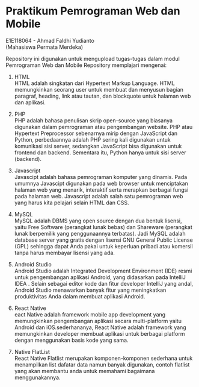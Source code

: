 # Praktikum Pemrograman Web dan Mobile
E1E118064 - Ahmad Faldhi Yudianto 
<br>(Mahasiswa Permata Merdeka)

Repository ini digunakan untuk mengupload tugas-tugas dalam modul Pemrograman Web dan Mobile
Repository memplajari mengenai:
1. HTML<br>
HTML adalah singkatan dari Hypertext Markup Language. HTML memungkinkan seorang user untuk membuat dan menyusun bagian paragraf, heading, link atau tautan, dan blockquote untuk halaman web dan aplikasi.

2. PHP<br>
PHP adalah bahasa penulisan skrip open-source yang biasanya digunakan dalam pemrograman atau pengembangan website. PHP atau Hypertext Preprocessor sebenarnya mirip dengan JavaScript dan Python, perbedaannya adalah PHP sering kali digunakan untuk komunikasi sisi server, sedangkan JavaScript bisa digunakan untuk frontend dan backend. Sementara itu, Python hanya untuk sisi server (backend).

3. Javascript<br>
Javascipt adalah bahasa pemrograman komputer yang dinamis. Pada umumnya Javascipt digunakan pada web browser untuk menciptakan halaman web yang menarik, interaktif serta merapkan berbagai fungsi pada halaman web. Javascript adalah salah satu pemrograman web yang harus kita pelajari selain HTML dan CSS.

4. MySQL<br>
MySQL adalah DBMS yang open source dengan dua bentuk lisensi, yaitu Free Software (perangkat lunak bebas) dan Shareware (perangkat lunak berpemilik yang penggunaannya terbatas). Jadi MySQL adalah database server yang gratis dengan lisensi GNU General Public License (GPL) sehingga dapat Anda pakai untuk keperluan pribadi atau komersil tanpa harus membayar lisensi yang ada.

5. Android Studio<br>
Android Studio adalah Integrated Development Environment (IDE) resmi untuk pengembangan aplikasi Android, yang didasarkan pada IntelliJ IDEA . Selain sebagai editor kode dan fitur developer IntelliJ yang andal, Android Studio menawarkan banyak fitur yang meningkatkan produktivitas Anda dalam membuat aplikasi Android.

6. React Native<br>
eact Native adalah framework mobile app development yang memungkinkan pengembangan aplikasi secara multi-platform yaitu Android dan iOS.sederhananya, React Native adalah framework yang memungkinkan developer membuat aplikasi untuk berbagai platform dengan menggunakan basis kode yang sama.

7. Native FlatList<br>
React Native Flatlist merupakan komponen-komponen sederhana untuk menampilkan list dafatar data namun banyak digunakan, contoh flatlist yang akan membantu anda untuk memahami bagaimana menggunakannya.
